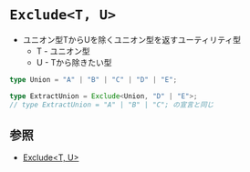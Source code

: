 # `Exclude<T, U>`
- ユニオン型TからUを除くユニオン型を返すユーティリティ型
  - T - ユニオン型
  - U - Tから除きたい型

```ts
type Union = "A" | "B" | "C" | "D" | "E";

type ExtractUnion = Exclude<Union, "D" | "E">;
// type ExtractUnion = "A" | "B" | "C"; の宣言と同じ
```

## 参照
- [Exclude<T, U>](https://typescriptbook.jp/reference/type-reuse/utility-types/exclude)
